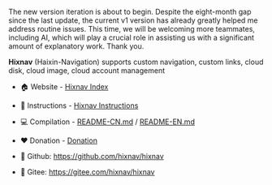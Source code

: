 The new version iteration is about to begin. Despite the eight-month gap since the last update, the current v1 version has already greatly helped me address routine issues. This time, we will be welcoming more teammates, including AI, which will play a crucial role in assisting us with a significant amount of explanatory work. Thank you.

**Hixnav** (Haixin-Navigation) supports custom navigation, custom links, cloud disk, cloud image, cloud account management

-  :house: Website - [Hixnav Index](http://doc.iflet.cn)

- :green_book: Instructions - [Hixnav Instructions](http://hixnav.iflet.cn/)

- :computer: Compilation - [README-CN.md](./README-CN.md) / [README-EN.md](./README-EN.md)

- :hearts: Donation - [Donation](./Donation.md)

-  :large_blue_circle: Github: https://github.com/hixnav/hixnav
-  :large_blue_circle: Gitee: https://gitee.com/hixnav/hixnav

